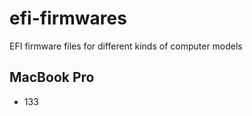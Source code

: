 # efi-firmwares
EFI firmware files for different kinds of computer models

MacBook Pro
-----------

* 133
